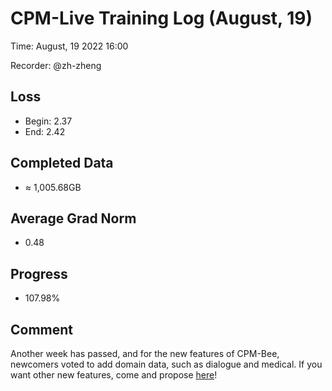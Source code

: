 
# CPM-Live Training Log (August, 19)

Time: August, 19 2022 16:00

Recorder: @zh-zheng

## Loss
- Begin: 2.37
- End: 2.42
	
## Completed Data
- $\approx$ 1,005.68GB

## Average Grad Norm
- 0.48

## Progress
- 107.98%

## Comment

Another week has passed, and for the new features of CPM-Bee, newcomers voted to add domain data, such as dialogue and medical. If you want other new features, come and propose [here](https://github.com/OpenBMB/CPM-Live/discussions/categories/model-proposals-%E6%A8%A1%E5%9E%8B%E6%8F%90%E8%AE%AE)!
